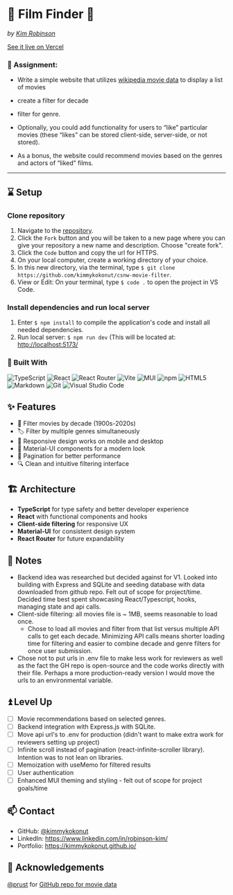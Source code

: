 # 🎥 Film Finder 🔎
_by [Kim Robinson](https://github.com/kimmykokonut)_

<a href="https://film-finder-aoen111zb-kimmykokonuts-projects.vercel.app/" alt="hosted site">See it live on Vercel</a>

### 🎯 Assignment:
  - Write a simple website that utilizes [wikipedia movie data](https://github.com/prust/wikipedia-movie-data) to display a list of movies
   - create a filter for decade
   - filter for genre.

 - Optionally, you could add functionality for users to “like” particular movies (these “likes” can be stored client-side, server-side, or not stored).
 - As a bonus, the website could recommend movies based on the genres and actors of “liked” films.

---

## ⌛ Setup

### Clone repository

1. Navigate to the [repository](https://github.com/kimmykokonut/csnw-movie-filter).
2. Click the `Fork` button and you will be taken to a new page where you can give your repository a new name and description. Choose "create fork".
3. Click the `Code` button and copy the url for HTTPS.
4. On your local computer, create a working directory of your choice.
5. In this new directory, via the terminal, type `$ git clone https://github.com/kimmykokonut/csnw-movie-filter`.
6. View or Edit: On your terminal, type `$ code .` to open the project in VS Code.

### Install dependencies and run local server
1. Enter `$ npm install` to compile the application's code and install all needed dependencies.
2. Run local server: `$ npm run dev`
(This will be located at: [http://localhost:5173/](http://localhost:5173/)

### 🔧 Built With
![TypeScript](https://img.shields.io/badge/typescript-%23007ACC.svg?style=for-the-badge&logo=typescript&logoColor=white)
![React](https://img.shields.io/badge/react-%2320232a.svg?style=for-the-badge&logo=react&logoColor=%2361DAFB)
![React Router](https://img.shields.io/badge/React_Router-CA4245?style=for-the-badge&logo=react-router&logoColor=white)
![Vite](https://img.shields.io/badge/vite-%23646CFF.svg?style=for-the-badge&logo=vite&logoColor=white)
![MUI](https://img.shields.io/badge/MUI-%230081CB.svg?style=for-the-badge&logo=mui&logoColor=white)
![npm](https://img.shields.io/badge/npm-CB3837?style=for-the-badge&logo=npm&logoColor=white)
![HTML5](https://img.shields.io/badge/html5-%23E34F26.svg?style=for-the-badge&logo=html5&logoColor=white)
![Markdown](https://img.shields.io/badge/Markdown-000000?style=for-the-badge&logo=markdown&logoColor=white)
![Git](https://img.shields.io/badge/git-%23F05033.svg?style=for-the-badge&logo=git&logoColor=white)
![Visual Studio Code](https://img.shields.io/badge/Visual%20Studio%20Code-0078d7.svg?style=for-the-badge&logo=visual-studio-code&logoColor=white)

## ✨ Features
- 🎯 Filter movies by decade (1900s-2020s)
- 🏷️ Filter by multiple genres simultaneously
- 📱 Responsive design works on mobile and desktop
- 🎨 Material-UI components for a modern look
- 📄 Pagination for better performance
- 🔍 Clean and intuitive filtering interface

## 🏗️ Architecture
- **TypeScript** for type safety and better developer experience
- **React** with functional components and hooks
- **Client-side filtering** for responsive UX
- **Material-UI** for consistent design system
- **React Router** for future expandability

## 📝 Notes

- Backend idea was researched but decided against for V1.  Looked into building with Express and SQLite and seeding database with data downloaded from github repo. Felt out of scope for project/time.  Decided time best spent showcasing React/Typescript, hooks, managing state and api calls.
- Client-side filtering: all movies file is ~ 1MB, seems reasonable to load once.
  - Chose to load all movies and filter from that list versus multiple API calls to get each decade.  Minimizing API calls means shorter loading time for filtering and easier to combine decade and genre filters for once user submission.
- Chose not to put urls in .env file to make less work for reviewers as well as the fact the GH repo is open-source and the code works directly with their file.  Perhaps a more production-ready version I would move the urls to an environmental variable.

## ⏫ Level Up
- [ ] Movie recommendations based on selected genres.
- [ ] Backend integration with Express.js with SQLite.
- [ ] Move api url's to .env for production (didn't want to make extra work for reviewers setting up project)
- [ ] Infinite scroll instead of pagination (react-infinite-scroller library). Intention was to not lean on libraries.
- [ ] Memoization with useMemo for filtered results
- [ ] User authentication
- [ ] Enhanced MUI theming and styling - felt out of scope for project goals/time

## 📫 Contact
- GitHub: [@kimmykokonut](https://github.com/kimmykokonut)
- LinkedIn: https://www.linkedin.com/in/robinson-kim/
- Portfolio: https://kimmykokonut.github.io/


## 🙏 Acknowledgements

[@prust](https://github.com/prust) for [GitHub repo for movie data](https://github.com/prust/wikipedia-movie-data)